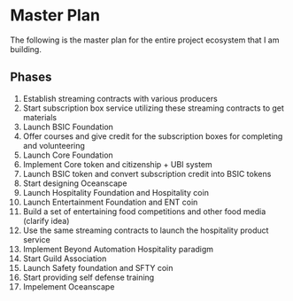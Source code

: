 # Master Plan

The following is the master plan for the entire project ecosystem that I am building. 

## Phases

1. Establish streaming contracts with various producers
2. Start subscription box service utilizing these streaming contracts to get materials
3. Launch BSIC Foundation
4. Offer courses and give credit for the subscription boxes for completing and volunteering
5. Launch Core Foundation
6. Implement Core token and citizenship + UBI system
7. Launch BSIC token and convert subscription credit into BSIC tokens
8. Start designing Oceanscape
10. Launch Hospitality Foundation and Hospitality coin
11. Launch Entertainment Foundation and ENT coin
12. Build a set of entertaining food competitions and other food media (clarify idea)
13. Use the same streaming contracts to launch the hospitality product service
14. Implement Beyond Automation Hospitality paradigm
15. Start Guild Association
16. Launch Safety foundation and SFTY coin
17. Start providing self defense training
18. Impelement Oceanscape
